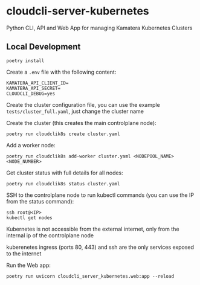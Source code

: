 # cloudcli-server-kubernetes

Python CLI, API and Web App for managing Kamatera Kubernetes Clusters

## Local Development

```
poetry install
```

Create a `.env` file with the following content:

```
KAMATERA_API_CLIENT_ID=
KAMATERA_API_SECRET=
CLOUDCLI_DEBUG=yes
```

Create the cluster configuration file, you can use the example `tests/cluster_full.yaml`, just change the cluster name

Create the cluster (this creates the main controlplane node):

```
poetry run cloudclik8s create cluster.yaml
```

Add a worker node:

```
poetry run cloudclik8s add-worker cluster.yaml <NODEPOOL_NAME> <NODE_NUMBER>
```

Get cluster status with full details for all nodes:

```
poetry run cloudclik8s status cluster.yaml
```

SSH to the controlplane node to run kubectl commands (you can use the IP from the status command):

```
ssh root@<IP>
kubectl get nodes
```

Kubernetes is not accessible from the external internet, only from the internal ip of the controlplane node

kuberenetes ingress (ports 80, 443) and ssh are the only services exposed to the internet

Run the Web app:

```
poetry run uvicorn cloudcli_server_kubernetes.web:app --reload
```
